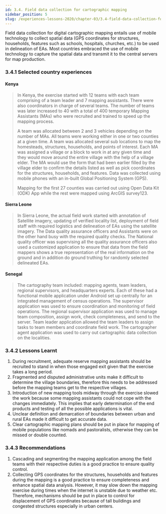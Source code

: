 ```yaml
---
id: 3.4. Field data collection for cartographic mapping
sidebar_position: 5
slug: /experiences-lessons-2020/chapter-03/3.4-field-data-collection-for-cartographic-mapping
---
```


Field data collection for digital cartographic mapping entails use of mobile technology to collect spatial data (GPS coordinates for structures, households, features such as schools, hospitals, churches, etc.) to be used in delineation of EAs. Most countries embraced the use of mobile technology to capture the spatial data and transmit it to the central servers for map production.

### 3.4.1 Selected country experiences

#### Kenya
>
>In Kenya, the exercise started with 12 teams with each team comprising of a team leader and 7 mapping assistants. There were also coordinators in charge of several teams. The number of teams was later increased to 40 with a total of 400 temporary Mapping Assistants (MAs) who were recruited and trained to speed up the mapping process.
> 
>A team was allocated between 2 and 3 vehicles depending on the number of MAs. All teams were working either in one or two counties at a given time. A team was allocated several sub locations to map the homesteads, structures, households, and points of interest. Each MA was assigned a village or a block to work in at any given time and they would move around the entire village with the help of a village elder. The MA would use the form that had been earlier filled by the village elder to confirm the details listed as well as pick coordinates for the structures, households, and features. Data was collected using mobile phones with an in-built Global Positioning System (GPS).
>
>Mapping for the first 27 counties was carried out using Open Data Kit (ODK) App while the rest were mapped using ArcGIS survey123.  

#### Sierra Leone
>
>In Sierra Leone, the actual field work started with annotation of Satellite imagery, updating of verified locality list, deployment of field staff with required logistics and delineation of EAs using the satellite imagery.
The Data quality assurance officers and Assistants were on the other hand busy with the required quality checks. The National quality officer was supervising all the quality assurance officers also used a customized application to ensure that data from the field mappers shows a true representation of the real information on the ground and in addition do ground truthing for randomly selected delineated EAs.

#### Senegal
>
>The cartography team included: mapping agents, team leaders, regional supervisors, and headquarters experts. Each of these had a functional mobile application under Android set up centrally for an integrated management of census operations.  The supervisor application was used to ensure coordination and monitoring of field operations. The regional supervisor application was used to manage team composition, assign work, check completeness, and send to the server. Team leader application allowed the team leaders to assign tasks to team members and coordinate field work. The cartographer agent application was used to carry out cartographic data collection on the localities.

### 3.4.2 Lessons Learnt

1. During recruitment, adequate reserve mapping assistants should be recruited to stand in when those engaged exit given that the exercise takes a long period.
2. Fragmented and disputed administrative units make it difficult to determine the village boundaries, therefore this needs to be addressed before the mapping teams get to the respective villages.
3. Introduction of new mapping tools midway through the exercise slowed the work  because some mapping assistants could not cope with the changes immediately. This implies that early determination of the end products and testing of all the possible applications is vital.
4. Unclear definition and demarcation of boundaries between urban and rural EAs made it difficult to get accurate data.
5. Clear cartographic mapping plans should be put in place for mapping of mobile populations like nomads and pastoralists, otherwise they can be missed or double counted.

### 3.4.3 Recommendations

1. Cascading and segmenting the mapping application among the field teams with their respective duties is a good practice to ensure quality control.
2. Collecting GPS coordinates for the structures, households and features during the mapping is a good practice to ensure completeness and enhance spatial data analysis. However, it may slow down the mapping exercise during times when the internet is unstable due to weather etc. Therefore, mechanisms  should be put in place to control for displacement of GPS coordinates because of tall buildings and congested structures especially in urban centers.
